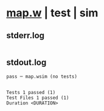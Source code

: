 # [map.w](../../../../../../examples/tests/sdk_tests/std/map.w) | test | sim

## stderr.log
```log

```

## stdout.log
```log
pass ─ map.wsim (no tests)
 
 
Tests 1 passed (1)
Test Files 1 passed (1)
Duration <DURATION>
```

